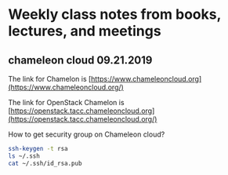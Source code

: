 # Weekly class notes from books, lectures, and meetings

## chameleon cloud 09.21.2019

The link for Chamelon is [https://www.chameleoncloud.org](https://www.chameleoncloud.org/)

The link for OpenStack Chamelon is [https://openstack.tacc.chameleoncloud.org](https://openstack.tacc.chameleoncloud.org/)

How to get security group on Chameleon cloud?

```bash  
ssh-keygen -t rsa  
ls ~/.ssh  
cat ~/.ssh/id_rsa.pub  
```

